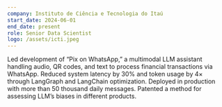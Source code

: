 ```yaml
---
company: Instituto de Ciência e Tecnologia do Itaú
start_date: 2024-06-01
end_date: present
role: Senior Data Scientist
logo: /assets/icti.jpeg
---
```


Led development of “Pix on WhatsApp,” a multimodal LLM assistant handling audio, QR codes,
and text to process financial transactions via WhatsApp. Reduced system latency by 30% and token usage by 4× through LangGraph and LangChain
optimization. Deployed in production with more than 50 thousand daily messages. Patented a method for assessing LLM’s biases in different products.
